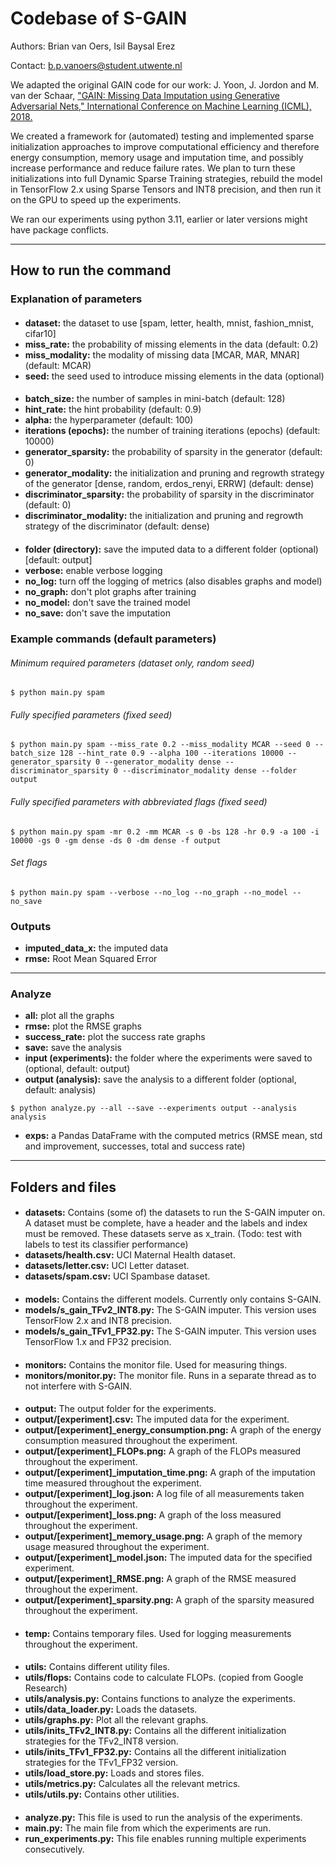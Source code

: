 # Codebase of S-GAIN

Authors: Brian van Oers, Isil Baysal Erez

Contact: b.p.vanoers@student.utwente.nl

We adapted the original GAIN code for our work: J. Yoon, J. Jordon and M. van der Schaar, 
["GAIN: Missing Data Imputation using Generative Adversarial Nets," International Conference on Machine Learning (ICML), 2018.](https://github.com/jsyoon0823/GAIN)

We created a framework for (automated) testing and implemented sparse initialization approaches to improve computational
efficiency and therefore energy consumption, memory usage and imputation time, and possibly increase performance and
reduce failure rates. We plan to turn these initializations into full Dynamic Sparse Training strategies, rebuild the 
model in TensorFlow 2.x using Sparse Tensors and INT8 precision, and then run it on the GPU to speed up the experiments.

We ran our experiments using python 3.11, earlier or later versions might have package conflicts.

---

## How to run the command

### Explanation of parameters

####
- **dataset:** the dataset to use [spam, letter, health, mnist, fashion_mnist, cifar10]
- **miss_rate:** the probability of missing elements in the data (default: 0.2)
- **miss_modality:** the modality of missing data [MCAR, MAR, MNAR] (default: MCAR)
- **seed:** the seed used to introduce missing elements in the data (optional)

#### 
- **batch_size:** the number of samples in mini-batch (default: 128)
- **hint_rate:** the hint probability (default: 0.9)
- **alpha:** the hyperparameter (default: 100)
- **iterations (epochs):** the number of training iterations (epochs) (default: 10000)
- **generator_sparsity:** the probability of sparsity in the generator (default: 0)
- **generator_modality:** the initialization and pruning and regrowth strategy of the generator [dense, random, erdos_renyi, ERRW] (default: dense)
- **discriminator_sparsity:** the probability of sparsity in the discriminator (default: 0)
- **discriminator_modality:** the initialization and pruning and regrowth strategy of the discriminator (default: dense)

#### 
- **folder (directory):** save the imputed data to a different folder (optional) [default: output]
- **verbose:** enable verbose logging
- **no_log:** turn off the logging of metrics (also disables graphs and model)
- **no_graph:** don't plot graphs after training
- **no_model:** don't save the trained model
- **no_save:** don't save the imputation

### Example commands (default parameters)

###### Minimum required parameters (dataset only, random seed)
```shell
$ python main.py spam
```
###### Fully specified parameters (fixed seed)
```shell
$ python main.py spam --miss_rate 0.2 --miss_modality MCAR --seed 0 --batch_size 128 --hint_rate 0.9 --alpha 100 --iterations 10000 --generator_sparsity 0 --generator_modality dense --discriminator_sparsity 0 --discriminator_modality dense --folder output
```
###### Fully specified parameters with abbreviated flags (fixed seed)
```shell
$ python main.py spam -mr 0.2 -mm MCAR -s 0 -bs 128 -hr 0.9 -a 100 -i 10000 -gs 0 -gm dense -ds 0 -dm dense -f output
```
###### Set flags
```shell
$ python main.py spam --verbose --no_log --no_graph --no_model --no_save
```

### Outputs

- **imputed_data_x:** the imputed data
- **rmse:** Root Mean Squared Error

---

### Analyze

- **all:** plot all the graphs
- **rmse:** plot the RMSE graphs
- **success_rate:** plot the success rate graphs
- **save:** save the analysis
- **input (experiments):** the folder where the experiments were saved to (optional, default: output)
- **output (analysis):** save the analysis to a different folder (optional, default: analysis)

```shell
$ python analyze.py --all --save --experiments output --analysis analysis 
```

- **exps:** a Pandas DataFrame with the computed metrics (RMSE mean, std and improvement, successes, total and success rate)

---

## Folders and files

#### 
- **datasets:** Contains (some of) the datasets to run the S-GAIN imputer on. A dataset must be complete, have a header and the labels and index must be removed. These datasets serve as x_train. (Todo: test with labels to test its classifier performance)
- **datasets/health.csv:** UCI Maternal Health dataset.
- **datasets/letter.csv:** UCI Letter dataset.
- **datasets/spam.csv:** UCI Spambase dataset.

#### 
- **models:** Contains the different models. Currently only contains S-GAIN.
- **models/s_gain_TFv2_INT8.py:** The S-GAIN imputer. This version uses TensorFlow 2.x and INT8 precision.
- **models/s_gain_TFv1_FP32.py:** The S-GAIN imputer. This version uses TensorFlow 1.x and FP32 precision.

#### 
- **monitors:** Contains the monitor file. Used for measuring things.
- **monitors/monitor.py:** The monitor file. Runs in a separate thread as to not interfere with S-GAIN.

#### 
- **output:** The output folder for the experiments.
- **output/[experiment].csv:** The imputed data for the experiment.
- **output/[experiment]_energy_consumption.png:** A graph of the energy consumption measured throughout the experiment.
- **output/[experiment]_FLOPs.png:** A graph of the FLOPs measured throughout the experiment.
- **output/[experiment]_imputation_time.png:** A graph of the imputation time measured throughout the experiment.
- **output/[experiment]_log.json:** A log file of all measurements taken throughout the experiment.
- **output/[experiment]_loss.png:** A graph of the loss measured throughout the experiment.
- **output/[experiment]_memory_usage.png:** A graph of the memory usage measured throughout the experiment.
- **output/[experiment]_model.json:** The imputed data for the specified experiment.
- **output/[experiment]_RMSE.png:** A graph of the RMSE measured throughout the experiment.
- **output/[experiment]_sparsity.png:** A graph of the sparsity measured throughout the experiment.

#### 
- **temp:** Contains temporary files. Used for logging measurements throughout the experiment.

#### 
- **utils:** Contains different utility files.
- **utils/flops:** Contains code to calculate FLOPs. (copied from Google Research)
- **utils/analysis.py:** Contains functions to analyze the experiments.
- **utils/data_loader.py:** Loads the datasets.
- **utils/graphs.py:** Plot all the relevant graphs.
- **utils/inits_TFv2_INT8.py:** Contains all the different initialization strategies for the TFv2_INT8 version.
- **utils/inits_TFv1_FP32.py:** Contains all the different initialization strategies for the TFv1_FP32 version.
- **utils/load_store.py:** Loads and stores files.
- **utils/metrics.py:** Calculates all the relevant metrics.
- **utils/utils.py:** Contains other utilities.

#### 
- **analyze.py:** This file is used to run the analysis of the experiments.
- **main.py:** The main file from which the experiments are run.
- **run_experiments.py:** This file enables running multiple experiments consecutively.